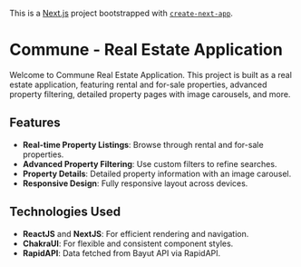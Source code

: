 
This is a [Next.js](https://nextjs.org/) project bootstrapped with [`create-next-app`](https://github.com/vercel/next.js/tree/canary/packages/create-next-app).

# Commune - Real Estate Application

Welcome to Commune Real Estate Application. This project is built as a real estate application, featuring rental and for-sale properties, advanced property filtering, detailed property pages with image carousels, and more.

## Features

- **Real-time Property Listings**: Browse through rental and for-sale properties.
- **Advanced Property Filtering**: Use custom filters to refine searches.
- **Property Details**: Detailed property information with an image carousel.
- **Responsive Design**: Fully responsive layout across devices.

## Technologies Used

- **ReactJS** and **NextJS**: For efficient rendering and navigation.
- **ChakraUI**: For flexible and consistent component styles.
- **RapidAPI**: Data fetched from Bayut API via RapidAPI.
